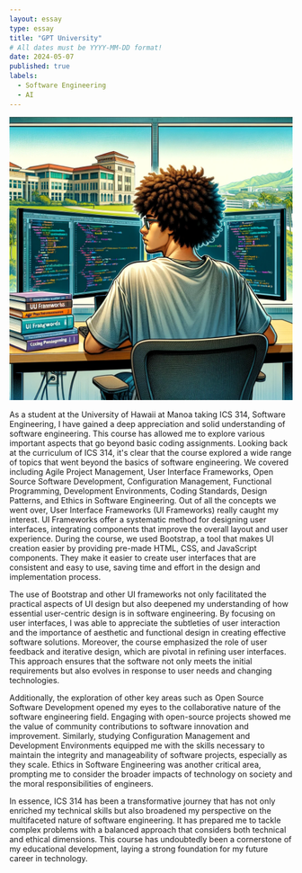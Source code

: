 ```yaml
---
layout: essay
type: essay
title: "GPT University"
# All dates must be YYYY-MM-DD format!
date: 2024-05-07
published: true
labels:
  - Software Engineering
  - AI
---
```



<img width="800px" class="rounded float-start pe-4" src="../img/last.jpeg" > 




As a student at the University of Hawaii at Manoa taking ICS 314, Software Engineering, I have gained a deep appreciation and solid understanding of software engineering. This course has allowed me to explore various important aspects that go beyond basic coding assignments. Looking back at the curriculum of ICS 314, it's clear that the course explored a wide range of topics that went beyond the basics of software engineering. We covered including Agile Project Management, User Interface Frameworks, Open Source Software Development, Configuration Management, Functional Programming, Development Environments, Coding Standards, Design Patterns, and Ethics in Software Engineering. Out of all the concepts we went over, User Interface Frameworks (UI Frameworks) really caught my interest. UI Frameworks offer a systematic method for designing user interfaces, integrating components that improve the overall layout and user experience. During the course, we used Bootstrap, a tool that makes UI creation easier by providing pre-made HTML, CSS, and JavaScript components. They make it easier to create user interfaces that are consistent and easy to use, saving time and effort in the design and implementation process.

The use of Bootstrap and other UI frameworks not only facilitated the practical aspects of UI design but also deepened my understanding of how essential user-centric design is in software engineering. By focusing on user interfaces, I was able to appreciate the subtleties of user interaction and the importance of aesthetic and functional design in creating effective software solutions. Moreover, the course emphasized the role of user feedback and iterative design, which are pivotal in refining user interfaces. This approach ensures that the software not only meets the initial requirements but also evolves in response to user needs and changing technologies.

Additionally, the exploration of other key areas such as Open Source Software Development opened my eyes to the collaborative nature of the software engineering field. Engaging with open-source projects showed me the value of community contributions to software innovation and improvement. Similarly, studying Configuration Management and Development Environments equipped me with the skills necessary to maintain the integrity and manageability of software projects, especially as they scale. Ethics in Software Engineering was another critical area, prompting me to consider the broader impacts of technology on society and the moral responsibilities of engineers.

In essence, ICS 314 has been a transformative journey that has not only enriched my technical skills but also broadened my perspective on the multifaceted nature of software engineering. It has prepared me to tackle complex problems with a balanced approach that considers both technical and ethical dimensions. This course has undoubtedly been a cornerstone of my educational development, laying a strong foundation for my future career in technology.

